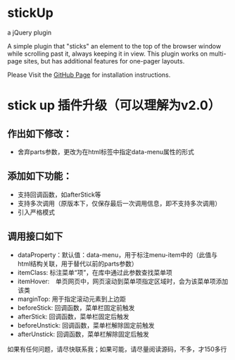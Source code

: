 stickUp
=======
a jQuery plugin

A simple plugin that "sticks" an element to the top of the browser window while scrolling past it, always keeping it in view. This plugin works on multi-page sites, but has additional features for one-pager layouts.

Please Visit the <a href="http://lirancohen.github.io/stickUp">GitHub Page</a> for installation instructions.

<h1> stick up 插件升级（可以理解为v2.0）</h1>
<h2>作出如下修改：</h2>
<ul>
	<li>舍弃parts参数，更改为在html标签中指定data-menu属性的形式</li>
</ul>
<h2>添加如下功能：</h2>
<ul>
	<li>支持回调函数，如afterStick等</li>
	<li>支持多次调用（原版本下，仅保存最后一次调用信息，即不支持多次调用）</li>
	<li>引入严格模式</li>
</ul>
<h2>调用接口如下</h2>
<ul>
	<li><span>dataProperty：</span>默认值：data-menu，用于标注menu-item中的（此值与html结构关联，用于替代以前的parts参数）</li>
	<li><span>itemClass: </span>标注菜单“项”，在库中通过此参数查找菜单项</li>
	<li> <span>itemHover:　</span>单页网页中，网页滚动到菜单项指定区域时，会为该菜单项添加该类 </li>
	<li> <span>marginTop: </span> 用于指定滚动元素到上边距 </li>
	<li><span>beforeStick: </span> 回调函数，菜单栏固定前触发</li>
	<li><span>afterStick: </span> 回调函数，菜单栏固定后触发</li>
	<li><span>beforeUnstick: </span> 回调函数，菜单栏解除固定前触发</li>
	<li><span>afterUnstick: </span> 回调函数，菜单栏解除固定后触发</li>
</ul>
<span>如果有任何问题，请尽快联系我；如果可能，请尽量阅读源码，不多，才150多行</span>